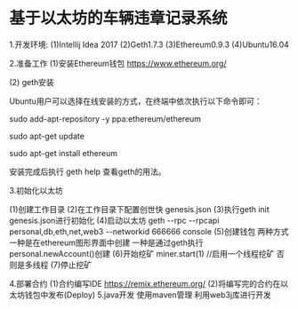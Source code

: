 # 基于以太坊的车辆违章记录系统

1.开发环境:
(1)Intellij Idea 2017
(2)Geth1.7.3
(3)Ethereum0.9.3
(4)Ubuntu16.04

2.准备工作
(1)安装Ethereum钱包  https://www.ethereum.org/

(2) geth安装 

Ubuntu用户可以选择在线安装的方式，在终端中依次执行以下命令即可：

sudo add-apt-repository -y ppa:ethereum/ethereum

sudo apt-get update

sudo apt-get install ethereum

安装完成后执行 geth help 查看geth的用法。

3.初始化以太坊

(1)创建工作目录
(2)在工作目录下配置创世快 genesis.json 
(3)执行geth init genesis.json进行初始化
(4)启动以太坊 geth --rpc --rpcapi personal,db,eth,net,web3 --networkid 666666 console
(5)创建钱包 两种方式 一种是在ethereum图形界面中创建 一种是通过geth执行 personal.newAccount()创建
(6)开始挖矿 miner.start(1) //启用一个线程挖矿 否则是多线程
(7)停止挖矿

4.部署合约
(1)合约编写IDE https://remix.ethereum.org/
(2)将编写完的合约在以太坊钱包中发布(Deploy)
5.java开发
使用maven管理 利用web3j库进行开发 
